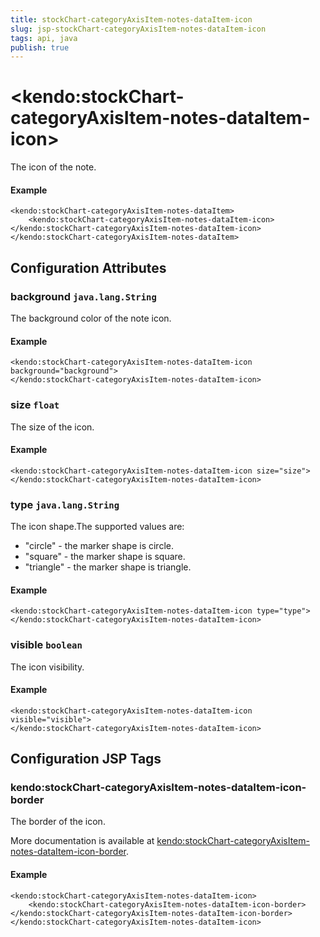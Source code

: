 ```yaml
---
title: stockChart-categoryAxisItem-notes-dataItem-icon
slug: jsp-stockChart-categoryAxisItem-notes-dataItem-icon
tags: api, java
publish: true
---
```


# \<kendo:stockChart-categoryAxisItem-notes-dataItem-icon\>

The icon of the note.

#### Example
    <kendo:stockChart-categoryAxisItem-notes-dataItem>
        <kendo:stockChart-categoryAxisItem-notes-dataItem-icon></kendo:stockChart-categoryAxisItem-notes-dataItem-icon>
    </kendo:stockChart-categoryAxisItem-notes-dataItem>

## Configuration Attributes

### background `java.lang.String`

The background color of the note icon.

#### Example
    <kendo:stockChart-categoryAxisItem-notes-dataItem-icon background="background">
    </kendo:stockChart-categoryAxisItem-notes-dataItem-icon>

### size `float`

The size of the icon.

#### Example
    <kendo:stockChart-categoryAxisItem-notes-dataItem-icon size="size">
    </kendo:stockChart-categoryAxisItem-notes-dataItem-icon>

### type `java.lang.String`

The icon shape.The supported values are:
* "circle" - the marker shape is circle.
* "square" - the marker shape is square.
* "triangle" - the marker shape is triangle.

#### Example
    <kendo:stockChart-categoryAxisItem-notes-dataItem-icon type="type">
    </kendo:stockChart-categoryAxisItem-notes-dataItem-icon>

### visible `boolean`

The icon visibility.

#### Example
    <kendo:stockChart-categoryAxisItem-notes-dataItem-icon visible="visible">
    </kendo:stockChart-categoryAxisItem-notes-dataItem-icon>


##  Configuration JSP Tags

### kendo:stockChart-categoryAxisItem-notes-dataItem-icon-border

The border of the icon.

More documentation is available at [kendo:stockChart-categoryAxisItem-notes-dataItem-icon-border](stockchart/categoryaxisitem-notes-dataitem-icon-border).

#### Example

    <kendo:stockChart-categoryAxisItem-notes-dataItem-icon>
        <kendo:stockChart-categoryAxisItem-notes-dataItem-icon-border></kendo:stockChart-categoryAxisItem-notes-dataItem-icon-border>
    </kendo:stockChart-categoryAxisItem-notes-dataItem-icon>


